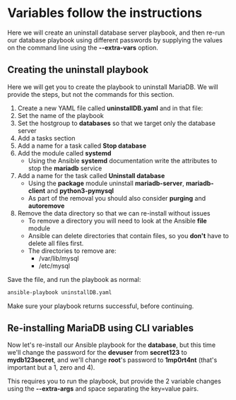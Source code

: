 # Variables follow the instructions

Here we will create an uninstall database server playbook, and then re-run our database playbook using different passwords by supplying the values on the command line using the **--extra-vars** option.

## Creating the uninstall playbook

Here we will get you to create the playbook to uninstall MariaDB.  We will provide the steps, but not the commands for this section.

1. Create a new YAML file called **uninstallDB.yaml** and in that file:
2. Set the name of the playbook
3. Set the hostgroup to **databases** so that we target only the database server
4. Add a tasks section
5. Add a name for a task called **Stop database**
6. Add the module called **systemd**
    * Using the Ansible **systemd** documentation write the attributes to stop the **mariadb** service
7. Add a name for the task called **Uninstall database**
    * Using the **package** module uninstall **mariadb-server**, **mariadb-client** and **python3-pymysql**
    * As part of the removal you should also consider **purging** and **autoremove**
8. Remove the data directory so that we can re-install without issues
    * To remove a directory you will need to look at the Ansible **file** module
    * Ansible can delete directories that contain files, so you **don't** have to delete all files first.
    * The directories to remove are:
      * /var/lib/mysql
      * /etc/mysql

Save the file, and run the playbook as normal:

```sh
ansible-playbook uninstallDB.yaml
```

Make sure your playbook returns successful, before continuing.

## Re-installing MariaDB using CLI variables

Now let's re-install our Ansible playbook for the **database**, but this time we'll change the password for the **devuser** from **secret123** to **mydb123secret**, and we'll change **root**'s password to **1mp0rt4nt** (that's important but a 1, zero and 4).

This requires you to run the playbook, but provide the 2 variable changes using the **--extra-args** and space separating the key=value pairs.